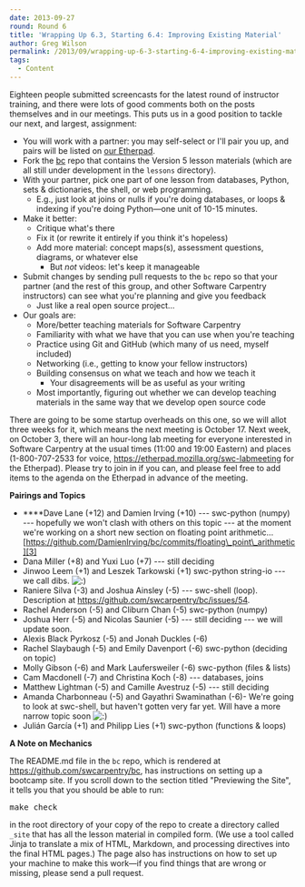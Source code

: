 ```yaml
---
date: 2013-09-27
round: Round 6
title: 'Wrapping Up 6.3, Starting 6.4: Improving Existing Material'
author: Greg Wilson
permalink: /2013/09/wrapping-up-6-3-starting-6-4-improving-existing-material/
tags:
  - Content
---
```

Eighteen people submitted screencasts for the latest round of instructor training, and there were lots of good comments both on the posts themselves and in our meetings. This puts us in a good position to tackle our next, and largest, assignment:

*   You will work with a partner: you may self-select or I'll pair you up, and pairs will be listed on [our Etherpad][1].
*   Fork the [bc][2] repo that contains the Version 5 lesson materials (which are all still under development in the `lessons` directory).
*   With your partner, pick one part of one lesson from databases, Python, sets & dictionaries, the shell, or web programming. 
    *   E.g., just look at joins or nulls if you're doing databases, or loops & indexing if you're doing Python—one unit of 10-15 minutes.
*   Make it better: 
    *   Critique what's there
    *   Fix it (or rewrite it entirely if you think it's hopeless)
    *   Add more material: concept maps(s), assessment questions, diagrams, or whatever else 
        *   But *not* videos: let's keep it manageable
*   Submit changes by sending pull requests to the `bc` repo so that your partner (and the rest of this group, and other Software Carpentry instructors) can see what you're planning and give you feedback 
    *   Just like a real open source project...
*   Our goals are: 
    *   More/better teaching materials for Software Carpentry
    *   Familiarity with what we have that you can use when you're teaching
    *   Practice using Git and GitHub (which many of us need, myself included)
    *   Networking (i.e., getting to know your fellow instructors)
    *   Building consensus on what we teach and how we teach it 
        *   Your disagreements will be as useful as your writing
    *   Most importantly, figuring out whether we can develop teaching materials in the same way that we develop open source code

There are going to be some startup overheads on this one, so we will allot three weeks for it, which means the next meeting is October 17. Next week, on October 3, there will an hour-long lab meeting for everyone interested in Software Carpentry at the usual times (11:00 and 19:00 Eastern) and places (1-800-707-2533 for voice, <https://etherpad.mozilla.org/swc-labmeeting> for the Etherpad). Please try to join in if you can, and please feel free to add items to the agenda on the Etherpad in advance of the meeting.

**Pairings and Topics**

*   ****Dave Lane (+12) and Damien Irving (+10) --- swc-python (numpy) --- hopefully we won't clash with others on this topic --- at the moment we're working on a short new section on floating point arithmetic...[https://github.com/DamienIrving/bc/commits/floating\_point\_arithmetic][3]
*   Dana Miller (+8) and Yuxi Luo (+7) --- still deciding
*   Jinwoo Leem (+1) and Leszek Tarkowski (+1) swc-python string-io --- we call dibs. <img src="http://localhost:8080/wp-includes/images/smilies/icon_smile.gif" alt=":)" class="wp-smiley" />
*   Raniere Silva (-3) and Joshua Ainsley (-5) --- swc-shell (loop). Description at <https://github.com/swcarpentry/bc/issues/54>.
*   Rachel Anderson (-5) and Cliburn Chan (-5) swc-python (numpy)
*   Joshua Herr (-5) and Nicolas Saunier (-5) --- still deciding --- we will update soon.
*   Alexis Black Pyrkosz (-5) and Jonah Duckles (-6)
*   Rachel Slaybaugh (-5) and Emily Davenport (-6) swc-python (deciding on topic)
*   Molly Gibson (-6) and Mark Laufersweiler (-6) swc-python (files & lists)
*   Cam Macdonell (-7) and Christina Koch (-8) --- databases, joins
*   Matthew Lightman (-5) and Camille Avestruz (-5) --- still deciding
*   Amanda Charbonneau (-5) and Gayathri Swaminathan (-6)- We're going to look at swc-shell, but haven't gotten very far yet. Will have a more narrow topic soon <img src="http://localhost:8080/wp-includes/images/smilies/icon_smile.gif" alt=":)" class="wp-smiley" />
*   Julián García (+1) and Philipp Lies (+1) swc-python (functions & loops)

**A Note on Mechanics**

The README.md file in the `bc` repo, which is rendered at <https://github.com/swcarpentry/bc>, has instructions on setting up a bootcamp site. If you scroll down to the section titled "Previewing the Site", it tells you that you should be able to run:

<pre>make check</pre>

in the root directory of your copy of the repo to create a directory called `_site` that has all the lesson material in compiled form. (We use a tool called Jinja to translate a mix of HTML, Markdown, and processing directives into the final HTML pages.) The page also has instructions on how to set up your machine to make this work—if you find things that are wrong or missing, please send a pull request.

 [1]: https://etherpad.mozilla.org/swc-teaching
 [2]: https://github.com/swcarpentry/bc
 [3]: https://github.com/DamienIrving/bc/commits/floating_point_arithmetic
